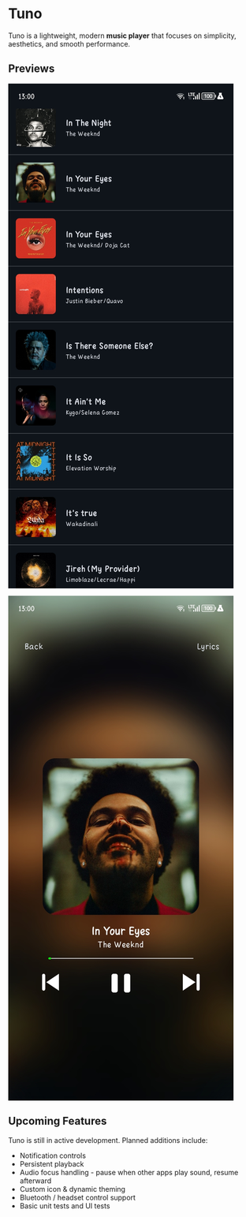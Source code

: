 # Tuno

Tuno is a lightweight, modern **music player** that focuses on simplicity, aesthetics, and smooth performance.

## Previews

<div  style="display:flex; gap: 15px; flex-wrap: wrap">
   <img src="/screenshots/listview.jpg" alt="Music List screen">
   <img src="/screenshots/nowplaying.jpg" alt="Now Playing screen">
</div>

## Upcoming Features

Tuno is still in active development. Planned additions include:

- Notification controls
- Persistent playback
- Audio focus handling - pause when other apps play sound, resume afterward
- Custom icon & dynamic theming
- Bluetooth / headset control support
- Basic unit tests and UI tests
